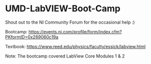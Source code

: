 # UMD-LabVIEW-Boot-Camp 

Shout out to the NI Community Forum for the occasional help :)

Bootcamp: https://events.ni.com/profile/form/index.cfm?PKformID=0x269060c19a


Textbook: https://www.reed.edu/physics/faculty/essick/labview.html


Note: The bootcamp covered LabView Core Modules 1 & 2
